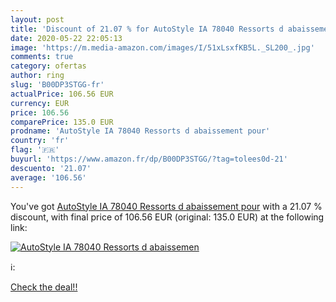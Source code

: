 ```yaml
---
layout: post
title: 'Discount of 21.07 % for AutoStyle IA 78040 Ressorts d abaissemen'
date: 2020-05-22 22:05:13
image: 'https://m.media-amazon.com/images/I/51xLsxfKB5L._SL200_.jpg'
comments: true
category: ofertas
author: ring
slug: 'B00DP3STGG-fr'
actualPrice: 106.56 EUR
currency: EUR
price: 106.56
comparePrice: 135.0 EUR
prodname: 'AutoStyle IA 78040 Ressorts d abaissement pour'
country: 'fr'
flag: '🇫🇷'
buyurl: 'https://www.amazon.fr/dp/B00DP3STGG/?tag=tolees0d-21'
descuento: '21.07'
average: '106.56'
---
```


You've got [AutoStyle IA 78040 Ressorts d abaissement pour](https://www.amazon.fr/dp/B00DP3STGG/?tag=tolees0d-21) with a  21.07 % discount, with final price of 106.56 EUR (original: 135.0 EUR) at the following link:

[![AutoStyle IA 78040 Ressorts d abaissemen](https://m.media-amazon.com/images/I/51xLsxfKB5L._SL200_.jpg)](https://www.amazon.fr/dp/B00DP3STGG/?tag=tolees0d-21)

ℹ️:


[Check the deal!!](https://www.amazon.fr/dp/B00DP3STGG/?tag=tolees0d-21)
